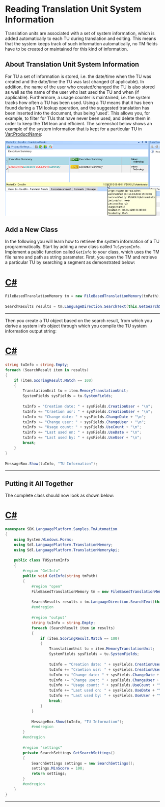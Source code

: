 Reading Translation Unit System Information
==

Translation units are associated with a set of system information, which is added automatically to each TU during translation and editing. This means that the system keeps track of such information automatically, no TM fields have to be created or maintained for this kind of information.

About Translation Unit System Information
--

For TU a set of information is stored, i.e. the date/time when the TU was created and the date/time the TU was last changed (if applicable). In addition, the name of the user who created/changed the TU is also stored as well as the name of the user who last used the TU and when (if applicable). Furthermore, a usage counter is maintained, i.e. the system tracks how often a TU has been used. Using a TU means that it has been found during a TM lookup operation, and the suggested translation has been inserted into the document, thus being 'used'. This allows you, for example, to filter for TUs that have never been used, and delete them in order to keep the TM lean and efficient. The screenshot below shows an example of the system information that is kept for a particular TU in <Var:ProductName>:

![SystemInfo](images/SystemInfo.jpg)


Add a New Class
--

In the following you will learn how to retrieve the system information of a TU programmatically. Start by adding a new class called ```TuSystemInfo```. Implement a public function called ```GetInfo``` to your class, which uses the TM file name and path as string parameter. First, you open the TM and retrieve a particular TU by searching a segment as demonstrated below:

# [C#](#tab/tabid-1)
```cs
FileBasedTranslationMemory tm = new FileBasedTranslationMemory(tmPath);

SearchResults results = tm.LanguageDirection.SearchText(this.GetSearchSettings(), "A dialog box will open.");
```
***

Then you create a TU object based on the search result, from which you derive a system info object through which you compile the TU system information output string:

# [C#](#tab/tabid-2)
```cs
string tuInfo = string.Empty;
foreach (SearchResult item in results)
{
    if (item.ScoringResult.Match == 100)
    {
        TranslationUnit tu = item.MemoryTranslationUnit;
        SystemFields sysFields = tu.SystemFields;

        tuInfo = "Creation date: " + sysFields.CreationUser + "\n";
        tuInfo += "Craetion usr: " + sysFields.CreationUser + "\n";
        tuInfo += "Change date: " + sysFields.ChangeDate + "\n";
        tuInfo += "Change user: " + sysFields.ChangeUser + "\n";
        tuInfo += "Usage count: " + sysFields.UseCount + "\n";
        tuInfo += "Last used on: " + sysFields.UseDate + "\n";
        tuInfo += "Last used by: " + sysFields.UseUser + "\n";
        break;
    }
}

MessageBox.Show(tuInfo, "TU Information");
```
***

Putting it All Together
--

The complete class should now look as shown below:

# [C#](#tab/tabid-3)
```cs
namespace SDK.LanguagePlatform.Samples.TmAutomation
{
    using System.Windows.Forms;
    using Sdl.LanguagePlatform.TranslationMemory;
    using Sdl.LanguagePlatform.TranslationMemoryApi;

    public class TUSystemInfo
    {
        #region "GetInfo"
        public void GetInfo(string tmPath)
        {
            #region "open"
            FileBasedTranslationMemory tm = new FileBasedTranslationMemory(tmPath);

            SearchResults results = tm.LanguageDirection.SearchText(this.GetSearchSettings(), "A dialog box will open.");
            #endregion

            #region "output"
            string tuInfo = string.Empty;
            foreach (SearchResult item in results)
            {
                if (item.ScoringResult.Match == 100)
                {
                    TranslationUnit tu = item.MemoryTranslationUnit;
                    SystemFields sysFields = tu.SystemFields;

                    tuInfo = "Creation date: " + sysFields.CreationUser + "\n";
                    tuInfo += "Craetion usr: " + sysFields.CreationUser + "\n";
                    tuInfo += "Change date: " + sysFields.ChangeDate + "\n";
                    tuInfo += "Change user: " + sysFields.ChangeUser + "\n";
                    tuInfo += "Usage count: " + sysFields.UseCount + "\n";
                    tuInfo += "Last used on: " + sysFields.UseDate + "\n";
                    tuInfo += "Last used by: " + sysFields.UseUser + "\n";
                    break;
                }
            }

            MessageBox.Show(tuInfo, "TU Information");
            #endregion
        }
        #endregion

        #region "settings"
        private SearchSettings GetSearchSettings()
        {
            SearchSettings settings = new SearchSettings();
            settings.MinScore = 100;
            return settings;
        }
        #endregion
    }
}
```
***
